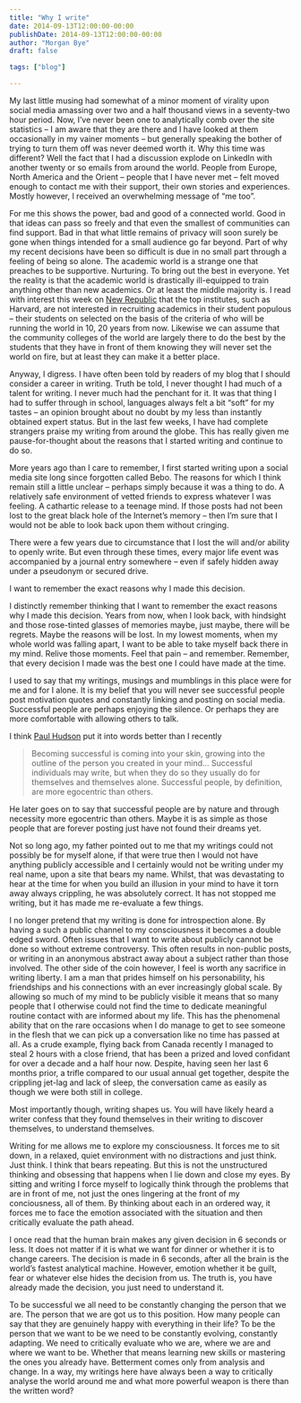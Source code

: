 ```yaml
---
title: "Why I write"
date: 2014-09-13T12:00:00-00:00
publishDate: 2014-09-13T12:00:00-00:00
author: "Morgan Bye"
draft: false

tags: ["blog"]

---
```


My last little musing had somewhat of a minor moment of virality upon social media amassing over two and a half thousand views in a seventy-two hour period. Now, I’ve never been one to analytically comb over the site statistics – I am aware that they are there and I have looked at them occasionally in my vainer moments – but generally speaking the bother of trying to turn them off was never deemed worth it. Why this time was different? Well the fact that I had a discussion explode on LinkedIn with another twenty or so emails from around the world. People from Europe, North America and the Orient – people that I have never met – felt moved enough to contact me with their support, their own stories and experiences. Mostly however, I received an overwhelming message of “me too”.

For me this shows the power, bad and good of a connected world. Good in that ideas can pass so freely and that even the smallest of communities can find support. Bad in that what little remains of privacy will soon surely be gone when things intended for a small audience go far beyond. Part of why my recent decisions have been so difficult is due in no small part through a feeling of being so alone. The academic world is a strange one that preaches to be supportive. Nurturing. To bring out the best in everyone. Yet the reality is that the academic world is drastically ill-equipped to train anything other than new academics. Or at least the middle majority is. I read with interest this week on [New Republic](https://web.archive.org/web/20160529220854/http://www.newrepublic.com/article/119321/harvard-ivy-league-should-judge-students-standardized-tests) that the top institutes, such as Harvard, are not interested in recruiting academics in their student populous – their students on selected on the basis of the criteria of who will be running the world in 10, 20 years from now. Likewise we can assume that the community colleges of the world are largely there to do the best by the students that they have in front of them knowing they will never set the world on fire, but at least they can make it a better place.

Anyway, I digress. I have often been told by readers of my blog that I should consider a career in writing. Truth be told, I never thought I had much of a talent for writing. I never much had the penchant for it. It was that thing I had to suffer through in school, languages always felt a bit “soft” for my tastes – an opinion brought about no doubt by my less than instantly obtained expert status. But in the last few weeks, I have had complete strangers praise my writing from around the globe. This has really given me pause-for-thought about the reasons that I started writing and continue to do so.

More years ago than I care to remember, I first started writing upon a social media site long since forgotten called Bebo. The reasons for which I think remain still a little unclear – perhaps simply because it was a thing to do. A relatively safe environment of vetted friends to express whatever I was feeling. A cathartic release to a teenage mind. If those posts had not been lost to the great black hole of the Internet’s memory – then I’m sure that I would not be able to look back upon them without cringing.

There were a few years due to circumstance that I lost the will and/or ability to openly write. But even through these times, every major life event was accompanied by a journal entry somewhere – even if safely hidden away under a pseudonym or secured drive.

I want to remember the exact reasons why I made this decision.

I distinctly remember thinking that I want to remember the exact reasons why I made this decision. Years from now, when I look back, with hindsight and those rose-tinted glasses of memories maybe, just maybe, there will be regrets. Maybe the reasons will be lost. In my lowest moments, when my whole world was falling apart, I want to be able to take myself back there in my mind. Relive those moments. Feel that pain – and remember. Remember, that every decision I made was the best one I could have made at the time.

I used to say that my writings, musings and mumblings in this place were for me and for I alone. It is my belief that you will never see successful people post motivation quotes and constantly linking and posting on social media. Successful people are perhaps enjoying the silence. Or perhaps they are more comfortable with allowing others to talk.

I think [Paul Hudson](http://elitedaily.com/life/motivation/never-really-successful-friends-post-successinspirational-quotes/752554/) put it into words better than I recently

>  Becoming successful is coming into your skin, growing into the outline of the person you created in your mind…
Successful individuals may write, but when they do so they usually do for themselves and themselves alone. Successful people, by definition, are more egocentric than others.

He later goes on to say that successful people are by nature and through necessity more egocentric than others. Maybe it is as simple as those people that are forever posting just have not found their dreams yet.

Not so long ago, my father pointed out to me that my writings could not possibly be for myself alone, if that were true then I would not have anything publicly accessible and I certainly would not be writing under my real name, upon a site that bears my name. Whilst, that was devastating to hear at the time for when you build an illusion in your mind to have it torn away always crippling, he was absolutely correct. It has not stopped me writing, but it has made me re-evaluate a few things.

I no longer pretend that my writing is done for introspection alone. By having a such a public channel to my consciousness it becomes a double edged sword. Often issues that I want to write about publicly cannot be done so without extreme controversy. This often results in non-public posts, or writing in an anonymous abstract away about a subject rather than those involved. The other side of the coin however, I feel is worth any sacrifice in writing liberty. I am a man that prides himself on his personability, his friendships and his connections with an ever increasingly global scale. By allowing so much of my mind to be publicly visible it means that so many people that I otherwise could not find the time to dedicate meaningful routine contact with are informed about my life. This has the phenomenal ability that on the rare occasions when I do manage to get to see someone in the flesh that we can pick up a conversation like no time has passed at all. As a crude example, flying back from Canada recently I managed to steal 2 hours with a close friend, that has been a prized and loved confidant for over a decade and a half hour now. Despite, having seen her last 6 months prior, a trifle compared to our usual annual get together, despite the crippling jet-lag and lack of sleep, the conversation came as easily as though we were both still in college.

Most importantly though, writing shapes us. You will have likely heard a writer confess that they found themselves in their writing to discover themselves, to understand themselves.

Writing for me allows me to explore my consciousness. It forces me to sit down, in a relaxed, quiet environment with no distractions and just think. Just think. I think that bears repeating. But this is not the unstructured thinking and obsessing that happens when I lie down and close my eyes. By sitting and writing I force myself to logically think through the problems that are in front of me, not just the ones lingering at the front of my conciousness, all of them. By thinking about each in an ordered way, it forces me to face the emotion associated with the situation and then critically evaluate the path ahead.

I once read that the human brain makes any given decision in 6 seconds or less. It does not matter if it is what we want for dinner or whether it is to change careers. The decision is made in 6 seconds, after all the brain is the world’s fastest analytical machine. However, emotion whether it be guilt, fear or whatever else hides the decision from us. The truth is, you have already made the decision, you just need to understand it.

To be successful we all need to be constantly changing the person that we are. The person that we are got us to this position. How many people can say that they are genuinely happy with everything in their life? To be the person that we want to be we need to be constantly evolving, constantly adapting. We need to critically evaluate who we are, where we are and where we want to be. Whether that means learning new skills or mastering the ones you already have. Betterment comes only from analysis and change. In a way, my writings here have always been a way to critically analyse the world around me and what more powerful weapon is there than the written word?
